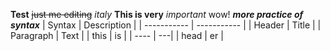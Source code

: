 **Test**
~~just me editing~~
*italy*
**This is very** _important_ wow!
***more practice of syntax*** 
| Syntax      | Description |
| ----------- | ----------- |
| Header      | Title       |
| Paragraph   | Text        |
| this | is | 
| ---- | ---|
| head | er |
